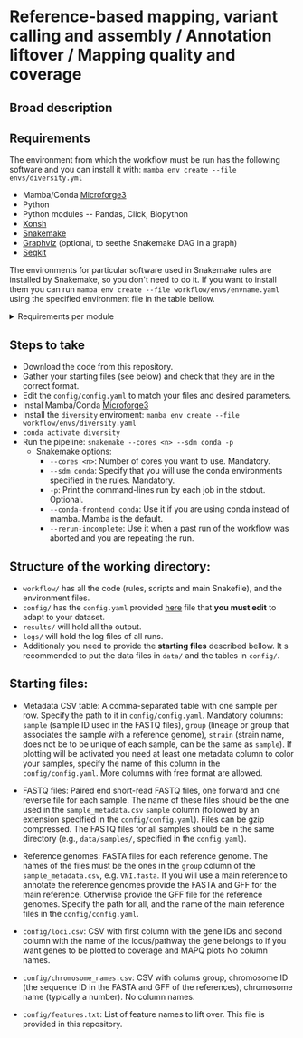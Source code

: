 
# Reference-based mapping, variant calling and assembly / Annotation liftover / Mapping quality and coverage

## Broad description


## Requirements

The environment from which the workflow must be run has the following software and you can install it with: `mamba env create --file envs/diversity.yml`
* Mamba/Conda [Microforge3](https://mamba.readthedocs.io/en/latest/installation/mamba-installation.html)
* Python
* Python modules -- Pandas, Click, Biopython
* [Xonsh](https://xon.sh/)
* [Snakemake](https://snakemake.github.io/)
* [Graphviz](https://graphviz.org/) (optional, to seethe Snakemake DAG in a graph) 
* [Seqkit](https://bioinf.shenwei.me/seqkit/)

The environments for particular software used in Snakemake rules are installed by Snakemake, so you don't need to do it. If you want to install them you can run `mamba env create --file workflow/envs/envname.yaml` using the specified environment file in the table bellow. 
<details>
<summary>Requirements per module </summary> 

| Module | Software | Environment files |
| :---------------- | ----: |----: |
| Module: Annotate references|[Litoff](https://github.com/agshumate/Liftoff)|`workflow/envs/liftoff.yaml`|
| Module: Main |[Snippy](https://github.com/tseemann/snippy), [Litoff](https://github.com/agshumate/Liftoff), [AGAT](https://github.com/NBISweden/AGAT)|`workflow/envs/snippy.yaml`, `workflow/envs/liftoff.yaml`, `workflow/envs/agat.yaml`|
| Module: Coverage - Quality|[Mosdepth](https://github.com/brentp/mosdepth), [Samtools](https://www.htslib.org/), R and R libraries -- tidyverse ComplexHeatmap, svglite, scales, RColorBrewer|`workflow/envs/depth.yaml`, `workflow/envs/samtools.yaml`, `workflow/envs/r.yaml`|
| Module: Plotting |[Samtools](https://www.htslib.org/), Gnuplot, matplotlib, tectonic, texlive-core, R and R libraries -- tidyverse ComplexHeatmap, svglite, scales, RColorBrewer|`envs/plot-bamstats.yaml`,`envs/r.yaml`|
</details>

## Steps to take

  * Download the code from this repository.
  * Gather your starting files (see below) and check that they are in the correct format.
  * Edit the `config/config.yaml` to match your files and desired parameters.
  * Instal Mamba/Conda [Microforge3](https://mamba.readthedocs.io/en/latest/installation/mamba-installation.html)
  * Install the `diversity` enviroment: `mamba env create --file workflow/envs/diversity.yaml`
  * `conda activate diversity`
  * Run the pipeline: `snakemake --cores <n> --sdm conda -p`
    * Snakemake options:  
      * `--cores <n>`: Number of cores you want to use. Mandatory.
      * `--sdm conda`: Specify that you will use the conda environments specified in the rules. Mandatory.
      * `-p`: Print the command-lines run by each job in the stdout. Optional.
      * `--conda-frontend conda`: Use it if you are using conda instead of mamba. Mamba is the default.
      * `--rerun-incomplete`: Use it when a past run of the workflow was aborted and you are repeating the run.

## Structure of the working directory:    
  * `workflow/` has all the code (rules, scripts and main Snakefile), and the environment files.
  * `config/` has the `config.yaml` provided [here](https://github.com/magwenelab/DiversityPipeline/blob/workflow-style/config.yaml) file that **you must edit** to adapt to your dataset.
  * `results/` will hold all the output.
  * `logs/` will hold the log files of all runs.  
  * Additionaly you need to provide the **starting files** described bellow. It s recommended to put the data files in `data/` and the tables in `config/`.

## Starting files:
  * Metadata CSV table: A comma-separated table with one sample per row. Specify the path to it in `config/config.yaml`. Mandatory columns: `sample` (sample ID used in the FASTQ files), `group` (lineage or group that associates the sample with a reference genome), `strain` (strain name, does not be to be unique of each sample, can be the same as `sample`). If plotting will be activated you need at least one metadata column to color your samples, specify the name of this column in the `config/config.yaml`. More columns with free format are allowed.
  * FASTQ files: Paired end short-read FASTQ files, one forward and one reverse file for each sample. The name of these files should be the one used in the `sample_metadata.csv` `sample` column (followed by an extension specified in the `config/config.yaml`). Files can be gzip compressed. The FASTQ files for all samples should be in the same directory (e.g., `data/samples/`, specified in the `config.yaml`).
  * Reference genomes: FASTA files for each reference genome. The names of the files must be the ones in the `group` column of the `sample_metadata.csv`, e.g. `VNI.fasta`. If you will use a main reference to annotate the reference genomes provide the FASTA and GFF for the main reference. Otherwise provide the GFF file for the reference genomes. Specify the path for all, and the name of the main reference files in the `config/config.yaml`.

  * `config/loci.csv`: CSV with first column with the gene IDs and second column with the name of the locus/pathway the gene belongs to if you want genes to be plotted to coverage and MAPQ plots  No column names.
  * `config/chromosome_names.csv`: CSV with colums group, chromosome ID (the sequence ID in the FASTA and GFF of the references), chromosome name (typically a number). No column names.
  * `config/features.txt`: List of feature names to lift over. This file is provided in this repository.


